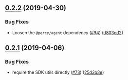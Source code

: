 ## [0.2.2](https://github.com/percy/percy-webdriverio/compare/v0.2.1...v0.2.2) (2019-04-30)


### Bug Fixes

* Loosen the `@percy/agent` dependency ([#94](https://github.com/percy/percy-webdriverio/issues/94)) ([d803cd2](https://github.com/percy/percy-webdriverio/commit/d803cd2))

## [0.2.1](https://github.com/percy/percy-webdriverio/compare/v0.2.0...v0.2.1) (2019-04-06)


### Bug Fixes

* require the SDK utils directly ([#73](https://github.com/percy/percy-webdriverio/issues/73)) ([25d3b3e](https://github.com/percy/percy-webdriverio/commit/25d3b3e))
